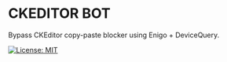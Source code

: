 # CKEDITOR BOT

Bypass CKEditor copy-paste blocker using Enigo + DeviceQuery.

[![License: MIT](https://img.shields.io/badge/License-MIT-yellow.svg)](LICENSE)
